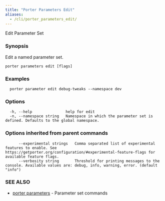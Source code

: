 ```yaml
---
title: "Porter Parameters Edit"
aliases:
  - /cli/porter_parameters_edit/
---
```


Edit Parameter Set

### Synopsis

Edit a named parameter set.

```
porter parameters edit [flags]
```

### Examples

```
  porter parameter edit debug-tweaks --namespace dev
```

### Options

```
  -h, --help               help for edit
  -n, --namespace string   Namespace in which the parameter set is defined. Defaults to the global namespace.
```

### Options inherited from parent commands

```
      --experimental strings   Comma separated list of experimental features to enable. See https://getporter.org/configuration/#experimental-feature-flags for available feature flags.
      --verbosity string       Threshold for printing messages to the console. Available values are: debug, info, warning, error. (default "info")
```

### SEE ALSO

- [porter parameters](/cli/porter_parameters/) - Parameter set commands
